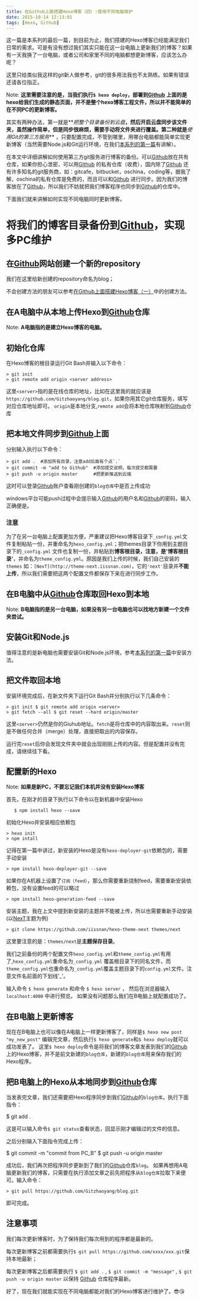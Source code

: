 ```yaml
---
title: 在Github上面搭建Hexo博客（四）:使用不同电脑维护
date: 2015-10-14 12:13:01
tags: [Hexo, Github]
---
```


这一篇是本系列的最后一篇，到目前为止，我们搭建的Hexo博客已经能满足我们日常的需求。可是有没有想过我们其实只能在这一台电脑上更新我们的博客？如果有一天我换了一台电脑，或者公司和家里不同的电脑都想更新博客，应该怎么办呢？

这里只给类似我这样的git新人做参考，git的很多用法我也不太熟练。如果有错误还请各位指正。

Note: **这里需要注意的是，当我们执行`$ hexo deploy`，部署到[Github](https://github.com)
上面的是hexo给我们生成的静态页面，并不是整个hexo博客工程文件，所以并不能简单的在不同PC的更新博客。**

其实有两种办法，第一就是**_把整个目录备份到云盘_**，然后开启云盘同步该文件夹，虽然操作简单，但是同步很麻烦，需要手动将文件夹进行覆盖。第二种就是**_使用Git的第三方服务_**
，只要配置完成，不管到哪里，用哪台电脑都能简单实现更新博客（当然需要Node.js和Git运行环境，在我们[本系列的第一篇](/2015/10/12/create-hexo-on-github-1/)有讲解）。

在本文中详细讲解如何使用第三方git服务进行博客的备份。可以[Github](https://github.com)放在共有仓库，如果你担心泄密，可以用[Github](https://github.com)
的私有仓库（收费），国内除了[Github](https://github.com)
还有许多知名的git服务商，如：gitcafe，bitbucket，oschina，coding等，据我了解，oschina的私有仓库是免费的，而且可以和[Github](https://github.com)
进行同步。因为我们的博客放在了[Github](https://github.com)，所以我们不妨就把我们博客程序也同步到[Github](https://github.com)的仓库中。

下面我们就来讲解如何实现不同电脑同时更新博客。

<!-- more -->

# 将我们的博客目录备份到[Github](https://github.com)，实现多PC维护

## 在[Github](https://github.com)网站创建一个新的repository

我们在这里给新创建的repository命名为blog；

不会创建方法的朋友可以参考[在Github上面搭建Hexo博客（一）](/2015/10/12/create-hexo-on-github-1/)中的创建方法。

## 在A电脑中从本地上传Hexo到[Github](https://github.com)仓库

Note: **A电脑指的是建立Hexo博客的电脑。**

## 初始化仓库

在Hexo博客的根目录运行Git Bash并输入以下命令：

````
> git init
> git remote add origin <server address>
````

这里`<server>`指的是在线仓库的地址，比如在这里我的就应该是`https://github.com/Gitzhaoyang/blog.git`，如果你用其它git仓库服务，填写对应仓库地址即可。
`origin`是本地分支,`remote add`会将本地仓库映射到[Github](https://github.com)仓库

## 把本地文件同步到[Github](https://github.com)上面

分别输入执行以下命令：

```
> git add .  #添加所有目录，注意add后面有个点`.`
> git commit -m "add to Github"  #添加提交说明，每次提交都需要
> git push -u origin master      #把更新推送到云端
```

这时可以登录[Github](https://github.com)账户查看刚创建的`blog仓库`中是否上传成功

windows平台可能push过程中会提示输入[Github](https://github.com)的用户名和[Github](https://github.com)的密码，输入正确便是。

### 注意

为了在另一台电脑上配置更加方便，严重建议把Hexo博客目录下`_config.yml`文件复制粘贴一份，并重命名为`hexo_config.yml`；把themes目录下你用到主题目录下的`_config.yml`
文件也复制一份，并粘贴到**博客根目录，注意，是'博客根目录'**，并命名为`theme_config.yml`。原因是我们上传的时候，我们自己安装的`themes`
如：`[NexT](http://theme-next.iissnan.com)`，它的`'next'`目录并**不能上传**，所以我们需要把这两个配置文件都保存下来在进行同步工作。

## 在B电脑中从[Github](https://github.com)仓库取回Hexo到本地

Note: **B电脑指的是另一台电脑，如果没有另一台电脑也可以找地方新建一个文件夹尝试。**

## 安装Git和Node.js

值得注意的是新电脑也需要安装Git和Node.js环境，参考[本系列的第一篇](/2015/10/12/create-hexo-on-github-1/)中安装方法。

## 把文件取回本地

安装环境完成后，在新文件夹下运行Git Bash并分别执行以下几条命令：

````
> git init $ git remote add origin <server>
> git fetch --all $ git reset --hard origin/master
````

这里`<server>`仍然是你的Giuhub地址。`fetch`是将仓库中的内容取出来。`reset`则是不做任何合并（merge）处理，直接把取出的内容保存。

运行完`reset`后你会发现文件夹中就会出现刚刚上传的内容。但是配置并没有完成，请继续往下看。

## 配置新的Hexo

Note: **如果是新PC，不要忘记我们本机并没有安装Hexo博客**

首先，在刚才的目录下执行以下命令以在新机器中安装Hexo

````
   $ npm install hexo --save
````

初始化Hexo并安装相应依赖包

````
> hexo init
> npm intall
````

记得在第一篇中讲过，新安装的Hexo是没有`hexo-deployer-git`依赖包的，需要手动安装

````
> npm install hexo-deployer-git --save
````

如果你在A机器上设置了`订阅（feed）`，那么你需要重新烧制feed，需要重新安装依赖包，没有设置feed的可以略过

````
> npm install hexo-generation-feed --save
````

安装主题，我在上文中提到新安装的主题并不能被上传，所以也需要重新手动安装(以[NexT](http://theme-next.iissnan.com)主题为例)

````
> git clone https://github.com/iissnan/hexo-theme-next themes/next
````

这里要注意的是：`themes/next`是**主题保存目录**。

我们之前备份的两个配置文件`hexo_config.yml`和`theme_config.yml`有用了,`hexo_config.yml`重命名为`_config.yml`
   覆盖根目录下的同名文件，而`theme_config.yml`也重命名为`_config.yml`覆盖主题目录下的`config.yml`文件。注意文件名前面的下划线'_'。

输入命令 `$ hexo generate` 和命令 `$ hexo server` ，
然后在浏览器输入 `localhost:4000` 中进行预览。
如果没有问题那么我们在B电脑上就配置成功了。

## 在B电脑上更新博客

现在在B电脑上也可以像在A电脑上一样更新博客了，同样是`$ hexo new post "my_new_post"`
编辑完文章，然后执行`$ hexo generate`和`$ hexo deploy`就可以成功发表了。
这里`$ hexo deploy`命令是将我们的博客文章发表到我们的[Github](https://github.com)
上的Hexo博客，并不是前文新建的`blog仓库`，新建的`blog仓库`用来保存我们的Hexo程序。

## 把B电脑上的Hexo从本地同步到[Github](https://github.com)仓库

当发表完文章，我们还需要把Hexo程序同步到我们[Github](https://github.com)的`blog仓库`。执行下面指令：

$ git add .

这是可以输入命令`$ git status`查看状态，回显示刚才编辑过的文件的信息。

之后分别输入下面指令完成上传：

$ git commit -m "commit from PC_B"
$ git push -u origin master

成功后，我们再次把程序同步更新到了我们的[Github](https://github.com)仓库`blog`。 如果再想用A电脑更新我们的博客，只需要在执行添加文章之前先把程序从`blog仓库`拉取下来便可。输入命令：

````
> git pull https://github.com/Gitzhaoyang/blog.git
````

即可完成。

## 注意事项

我们每次更新博客时，为了保持我们每次用到的程序都是最新的。

每次更新博客之前都需要执行`$ git pull https://github.com/xxxx/xxx.git`保持本地最新；

每次更新博客之后都需要执行
`$ git add .` , `$ git commit -m "message"` , `$ git push -u origin master`
以保持 [Github](https://github.com) 仓库程序最新。

好了，现在我们就能实现在不同电脑都能对我们的Hexo博客进行维护了。😎😘

